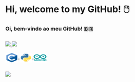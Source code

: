 # Hi, welcome to my GitHub! 🖱️ 
### Oi, bem-vindo ao meu GitHub! 🇧🇷
##
 <div>
  <a href="https://github.com/paulo-r-a">
  <img height="130em" src="https://github-readme-stats.vercel.app/api?username=paulo-r-a&show_icons=true&theme=city_lights&include_all_commits=true&count_private=true"/>
  <img height="130em" src="https://github-readme-stats.vercel.app/api/top-langs/?username=paulo-r-a&layout=compact&langs_count=7&theme=city_lights"/>
</div>
<div style="display: inline_block"><br>
 <img align="center" alt="C" height="30" width="40" src="https://raw.githubusercontent.com/devicons/devicon/master/icons/c/c-original.svg">
  <img align="center" alt="Python" height="30" width="40" src="https://raw.githubusercontent.com/devicons/devicon/master/icons/python/python-original.svg">
    <img align="center" alt="Arduino" height="30" width="40" src="https://github.com/devicons/devicon/blob/master/icons/arduino/arduino-original-wordmark.svg">
</div>
  
##
  
<div>
<a href="https://linkedin.com/in/paulo-roberto-alves-a9409a207" target="_blank"><img src="https://img.shields.io/badge/-LinkedIn-%230077B5?style=for-the-badge&logo=linkedin&logoColor=white" target="_blank"></a>   
</div>
